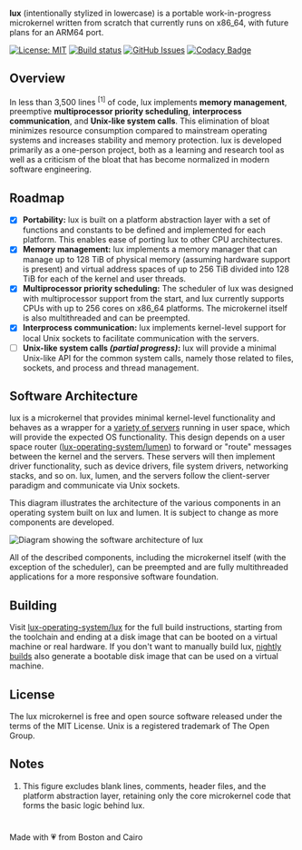 **lux** (intentionally stylized in lowercase) is a portable work-in-progress microkernel written from scratch that currently runs on x86_64, with future plans for an ARM64 port.

[![License: MIT](https://img.shields.io/github/license/lux-operating-system/kernel?color=red)](https://github.com/lux-operating-system/kernel/blob/main/LICENSE) [![Build status](https://github.com/lux-operating-system/kernel/actions/workflows/build-mac.yml/badge.svg)](https://github.com/lux-operating-system/kernel/actions) [![GitHub Issues](https://img.shields.io/github/issues/lux-operating-system/kernel)](https://github.com/lux-operating-system/kernel/issues) [![Codacy Badge](https://app.codacy.com/project/badge/Grade/3e2b1b7fdc9346988ec577bcbede86b2)](https://app.codacy.com?utm_source=gh&utm_medium=referral&utm_content=&utm_campaign=Badge_grade)

## Overview
In less than 3,500 lines <sup>[1]</sup> of code, lux implements **memory management**, preemptive **multiprocessor priority scheduling**, **interprocess communication**, and **Unix-like system calls**. This elimination of bloat minimizes resource consumption compared to mainstream operating systems and increases stability and memory protection. lux is developed primarily as a one-person project, both as a learning and research tool as well as a criticism of the bloat that has become normalized in modern software engineering.

## Roadmap
- [x] **Portability:** lux is built on a platform abstraction layer with a set of functions and constants to be defined and implemented for each platform. This enables ease of porting lux to other CPU architectures.
- [x] **Memory management:** lux implements a memory manager that can manage up to 128 TiB of physical memory (assuming hardware support is present) and virtual address spaces of up to 256 TiB divided into 128 TiB for each of the kernel and user threads.
- [x] **Multiprocessor priority scheduling:** The scheduler of lux was designed with multiprocessor support from the start, and lux currently supports CPUs with up to 256 cores on x86_64 platforms. The microkernel itself is also multithreaded and can be preempted.
- [x] **Interprocess communication:** lux implements kernel-level support for local Unix sockets to facilitate communication with the servers.
- [ ] **Unix-like system calls _(partial progress)_:** lux will provide a minimal Unix-like API for the common system calls, namely those related to files, sockets, and process and thread management.

## Software Architecture
lux is a microkernel that provides minimal kernel-level functionality and behaves as a wrapper for a [variety of servers](https://github.com/lux-operating-system/servers) running in user space, which will provide the expected OS functionality. This design depends on a user space router ([lux-operating-system/lumen](https://github.com/lux-operating-system/lumen)) to forward or "route" messages between the kernel and the servers. These servers will then implement driver functionality, such as device drivers, file system drivers, networking stacks, and so on. lux, lumen, and the servers follow the client-server paradigm and communicate via Unix sockets.

This diagram illustrates the architecture of the various components in an operating system built on lux and lumen. It is subject to change as more components are developed.

![Diagram showing the software architecture of lux](https://jewelcodes.io/res/posts/postdata/7d0ff176d0a68f16603c5030937b325f66d8bd777193d.png)

All of the described components, including the microkernel itself (with the exception of the scheduler), can be preempted and are fully multithreaded applications for a more responsive software foundation.

## Building
Visit [lux-operating-system/lux](https://github.com/lux-operating-system/lux) for the full build instructions, starting from the toolchain and ending at a disk image that can be booted on a virtual machine or real hardware. If you don't want to manually build lux, [nightly builds](https://github.com/lux-operating-system/lux/actions/workflows/nightly-mac.yml) also generate a bootable disk image that can be used on a virtual machine.

## License
The lux microkernel is free and open source software released under the terms of the MIT License. Unix is a registered trademark of The Open Group.

## Notes
1. This figure excludes blank lines, comments, header files, and the platform abstraction layer, retaining only the core microkernel code that forms the basic logic behind lux.

#

Made with 💗 from Boston and Cairo
